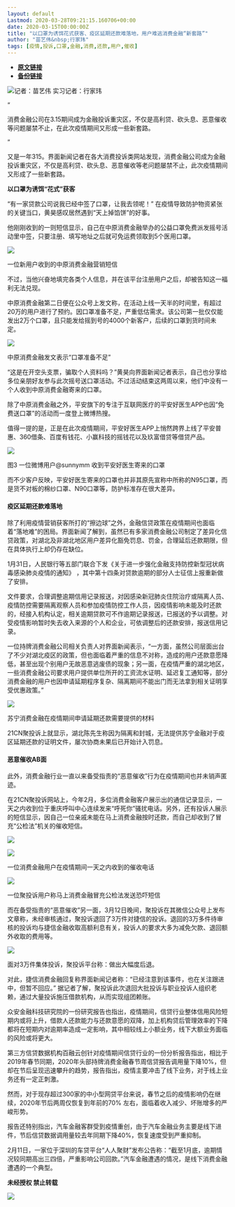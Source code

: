 ```yaml
---
layout: default
Lastmod: 2020-03-28T09:21:15.160706+00:00
date: 2020-03-15T00:00:00Z
title: "以口罩为诱饵花式获客、疫区延期还款难落地，用户难逃消费金融“新套路”"
author: "苗艺伟&nbsp;行家玮"
tags: [疫情,投诉,口罩,金融,消费,还款,用户,催收]
---
```


* [**原文链接**](https://mp.weixin.qq.com/s/DcbKQfCD16Klv_yR9iSorg)
* [**备份链接**](http://archive.today/Wausz)


![](/images/post/4560299d8a307b154197e37e04431fbd.jpg)记者：苗艺伟 实习记者：行家玮

“

  

消费金融公司在3.15期间成为金融投诉重灾区，不仅是高利贷、砍头息、恶意催收等问题屡禁不止，在此次疫情期间又形成一些新套路。

  

”

又是一年315。界面新闻记者在各大消费投诉类网站发现，消费金融公司成为金融投诉重灾区，不仅是高利贷、砍头息、恶意催收等老问题屡禁不止，此次疫情期间又形成了一些新套路。

  

  

**以口罩为诱饵“花式”获客**  
  

“有一家贷款公司说我已经中签了口罩，让我去领呢！” 在疫情导致防护物资紧张的关键当口，黄昊感叹居然遇到“天上掉馅饼”的好事。

他刚刚收到的一则短信显示，自己在中原消费金融举办的公益口罩免费派发摇号活动里中签，只要注册、填写地址之后就可免运费领取到5个医用口罩。

![](/images/post/b9ca3d6a0fdbad5f1f610f9b831ef11c.jpg)

一位新用户收到的中原消费金融营销短信

不过，当他兴奋地填完各类个人信息，并在该平台注册用户之后，却被告知这一福利无法兑现。

中原消费金融第二日便在公众号上发文称，在活动上线一天半的时间里，有超过20万的用户进行了预约。因口罩准备不足，严重低估需求。该公司第一批仅仅能发出2万个口罩，且只能发给摇到号的4000个新客户，后续的口罩到货时间未定。

![](/images/post/4d7eef3d7230b268bdfd504b2c72de19.jpg)

中原消费金融发文表示“口罩准备不足”

“这是在开空头支票，骗取个人资料吗？”黄昊向界面新闻记者表示，自己也分享给多位亲朋好友参与此次摇号送口罩活动。不过活动结束这两周以来，他们中没有一个人收到中原消费金融寄来的口罩。

除了中原消费金融之外，平安旗下的专注于互联网医疗的平安好医生APP也因“免费送口罩”的活动而一度登上微博热搜。

值得一提的是，正是在此次疫情期间，平安好医生APP上悄然跨界上线了平安普惠、360借条、百度有钱花、小赢科技的摇钱花以及玖富借贷等借贷产品。

![](/images/post/5d783970ae6eb87c8326e67f673167d9.jpg)

图3 一位微博用户@sunnymm 收到平安好医生寄来的口罩

而不少客户反映，平安好医生寄来的口罩也并非其原先宣称中所称的N95口罩，而是货不对板的棉纱口罩、N90口罩等，防护标准存在很大差异。

  

  

#### **疫区延期还款难落地**  

除了利用疫情营销获客所打的“擦边球”之外，金融信贷政策在疫情期间也面临着“落地难”的困局。界面新闻了解到，虽然已有多家消费金融公司制定了差异化信贷政策，对湖北及非湖北地区用户差异化豁免罚息、罚金，合理延后还款期限，但在具体执行上却仍存在缺位。

1月31日，人民银行等五部门联合下发《关于进一步强化金融支持防控新型冠状病毒感染肺炎疫情的通知》 ，其中第十四条对贷款逾期的部分人士征信上报重新做了安排。

文件要求，合理调整逾期信用记录报送，对因感染新冠肺炎住院治疗或隔离人员、疫情防控需要隔离观察人员和参加疫情防控工作人员，因疫情影响未能及时还款的，经接入机构认定，相关逾期贷款可不作逾期记录报送，已报送的予以调整。对受疫情影响暂时失去收入来源的个人和企业，可依调整后的还款安排，报送信用记录。

一位持牌消费金融公司相关负责人对界面新闻表示，“一方面，虽然公司层面出台了不少对湖北疫区的政策，但也面临着严重的信息不对称，造成的用户还款意愿降低，甚至出现个别用户无故恶意逃废债的现象；另一面，在疫情严重的湖北地区，一些消费金融公司要求用户提供单位所开的工资流水证明、延迟复工通知等，部分消费金融的用户也因申请延期程序复杂、隔离期间不能出门而无法拿到相关证明享受优惠政策。”

![](/images/post/b7783b95bb979f15a21475a795daee7c.jpg)

苏宁消费金融在疫情期间申请延期还款需要提供的材料

21CN聚投诉上就显示，湖北陈先生称因为隔离和封城，无法提供苏宁金融对于疫区延期还款的证明文件，屡次协商未果后已开始计入罚息。

  

  

#### **恶意催收AB面**  

此外，消费金融行业一直以来备受指责的“恶意催收”行为在疫情期间也并未销声匿迹。

在21CN聚投诉网站上，今年2月，多位消费金融客户展示出的通信记录显示，一天之内收到位于重庆呼叫中心连续发来“呼死你”骚扰电话。另外，还有投诉人展示的短信显示，因自己一位亲戚未能在马上消费金融按时还款，而自己却收到了冒充“公检法”机关的催收短信。

![](/images/post/23d35b555e508d4c2784a7bdf4b9a7f1.jpg)

![](/images/post/5b2dee2c13712c82b52fdd93c336e83e.jpg)

一位消费金融用户在疫情期间一天之内收到的催收电话

![](/images/post/d84cba62ada53b43e2ba6e93d5902482.jpg)

一位聚投诉用户称马上消费金融冒充公检法发送恐吓短信

而在备受指责的“恶意催收”另一面，3月12日晚间，聚投诉在其微信公众号上发布文章称，未经审核通过，聚投诉退回了3万件对捷信的投诉。退回的3万多件待审核的投诉均与捷信金融收取高额利息有关，投诉人的要求大多为减免欠款、退回额外收取的费用等。

![](/images/post/435d5b05d8a31d681b554b1b3b3c0c04.jpg)

面对3万件集体投诉，聚投诉平台称：做出大幅度后退。

对此，捷信消费金融回复称界面新闻记者称：“已经注意到该事件，也在关注跟进中，但暂不回应。” 据记者了解，聚投诉此次退回大批投诉与职业投诉人组织老赖，通过大量投诉施压借款机构，从而实现组团赖账。

众安金融科技研究院的一份研究报告也指出，疫情期间，信贷行业整体信用风险短期内或将上升，借款人还款能力与还款意愿的双降，加上机构贷后管理效率的下降都将在短期内对逾期率造成一定影响，其中相较线上小额业务，线下大额业务面临的风险或将更大。

第三方信贷数据机构百融云创针对疫情期间信贷行业的一份分析报告指出，相比于2019年春节同期，2020年头部持牌消费金融春节周信贷报告调用量下降10%，但却在节后呈现迅速攀升的趋势，报告指出，疫情主要冲击了线下业务，对于线上业务还有一定正刺激。

然而，对于现存超过300家的中小型网贷平台来说，春节之后的疫情影响仍在继续，2020年节后两周仅恢复到年前的70% 左右，面临着收入减少、坏账增多的严峻形势。

报告还特别指出，汽车金融客群受到疫情重创，由于汽车金融业务主要是线下进件，节后信贷数据调用量较去年同期下降40%，恢复速度受到严重抑制。

2月11日，一家位于深圳的车贷平台“人人聚财”发布公告称：“截至1月底，逾期情况较同期高出三四倍，严重影响公司回款。”汽车金融遭遇的情况，是线下消费金融遭遇的一个典型。

  

**未经授权 禁止转载**

  

  

![](/images/post/3ef9527fd7edfb43b0c70486c7a956af.jpg)

